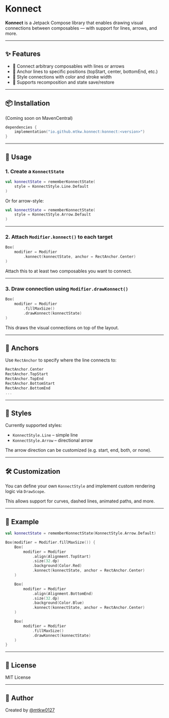 # Konnect

**Konnect** is a Jetpack Compose library that enables drawing visual connections between
composables — with support for lines, arrows, and more.

---

## ✨ Features

- 🔗 Connect arbitrary composables with lines or arrows
- 🎯 Anchor lines to specific positions (topStart, center, bottomEnd, etc.)
- 🎨 Style connections with color and stroke width
- 🔄 Supports recomposition and state save/restore

---

## 📦 Installation

(Coming soon on MavenCentral)

```kotlin
dependencies {
    implementation("io.github.mtkw.konnect:konnect:<version>")
}
```

---

## 🚀 Usage

### 1. Create a `KonnectState`

```kotlin
val konnectState = rememberKonnectState(
    style = KonnectStyle.Line.Default
)
```

Or for arrow-style:

```kotlin
val konnectState = rememberKonnectState(
    style = KonnectStyle.Arrow.Default
)
```

---

### 2. Attach `Modifier.konnect()` to each target

```kotlin
Box(
    modifier = Modifier
        .konnect(konnectState, anchor = RectAnchor.Center)
)
```

Attach this to at least two composables you want to connect.

---

### 3. Draw connection using `Modifier.drawKonnect()`

```kotlin
Box(
    modifier = Modifier
        .fillMaxSize()
        .drawKonnect(konnectState)
)
```

This draws the visual connections on top of the layout.

---

## 🧩 Anchors

Use `RectAnchor` to specify where the line connects to:

```kotlin
RectAnchor.Center
RectAnchor.TopStart
RectAnchor.TopEnd
RectAnchor.BottomStart
RectAnchor.BottomEnd
...
```

---

## 🎨 Styles

Currently supported styles:

- `KonnectStyle.Line` – simple line
- `KonnectStyle.Arrow` – directional arrow

The arrow direction can be customized (e.g. start, end, both, or none).

---

## 🛠️ Customization

You can define your own `KonnectStyle` and implement custom rendering logic via `DrawScope`.

This allows support for curves, dashed lines, animated paths, and more.

---

## 🧪 Example

```kotlin
val konnectState = rememberKonnectState(KonnectStyle.Arrow.Default)

Box(modifier = Modifier.fillMaxSize()) {
    Box(
        modifier = Modifier
            .align(Alignment.TopStart)
            .size(32.dp)
            .background(Color.Red)
            .konnect(konnectState, anchor = RectAnchor.Center)
    )

    Box(
        modifier = Modifier
            .align(Alignment.BottomEnd)
            .size(32.dp)
            .background(Color.Blue)
            .konnect(konnectState, anchor = RectAnchor.Center)
    )

    Box(
        modifier = Modifier
            .fillMaxSize()
            .drawKonnect(konnectState)
    )
}
```

---

## 📌 License

MIT License

---

## 👤 Author

Created by [@mtkw0127](https://github.com/mtkw)
